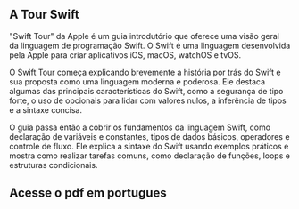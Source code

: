 
## A Tour Swift

 "Swift Tour" da Apple é um guia introdutório que oferece uma visão geral da linguagem de programação Swift. O Swift é uma linguagem desenvolvida pela Apple para criar aplicativos iOS, macOS, watchOS e tvOS.

O Swift Tour começa explicando brevemente a história por trás do Swift e sua proposta como uma linguagem moderna e poderosa. Ele destaca algumas das principais características do Swift, como a segurança de tipo forte, o uso de opcionais para lidar com valores nulos, a inferência de tipos e a sintaxe concisa.

O guia passa então a cobrir os fundamentos da linguagem Swift, como declaração de variáveis e constantes, tipos de dados básicos, operadores e controle de fluxo. Ele explica a sintaxe do Swift usando exemplos práticos e mostra como realizar tarefas comuns, como declaração de funções, loops e estruturas condicionais.

## Acesse o pdf em portugues
